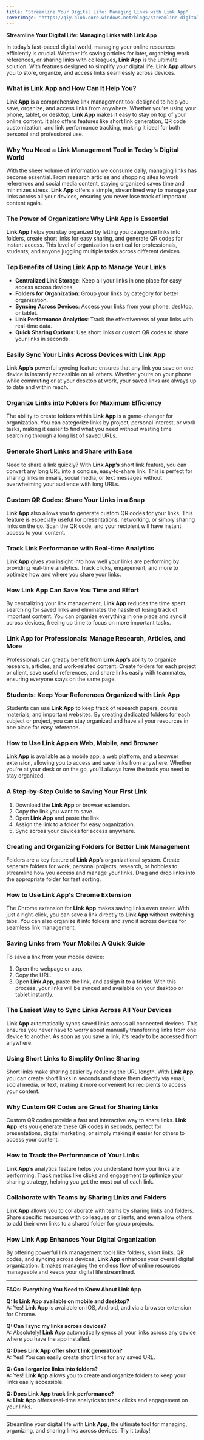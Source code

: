 ```yaml
---
title: "Streamline Your Digital Life: Managing Links with Link App"
coverImage: "https://qiy.blob.core.windows.net/blogs/streamline-digital-life-managing-links-with-link-app.png"
---
```



**Streamline Your Digital Life: Managing Links with Link App**

In today’s fast-paced digital world, managing your online resources efficiently is crucial. Whether it’s saving articles for later, organizing work references, or sharing links with colleagues, **Link App** is the ultimate solution. With features designed to simplify your digital life, **Link App** allows you to store, organize, and access links seamlessly across devices.



### What is Link App and How Can It Help You?

**Link App** is a comprehensive link management tool designed to help you save, organize, and access links from anywhere. Whether you're using your phone, tablet, or desktop, **Link App** makes it easy to stay on top of your online content. It also offers features like short link generation, QR code customization, and link performance tracking, making it ideal for both personal and professional use.



### Why You Need a Link Management Tool in Today’s Digital World

With the sheer volume of information we consume daily, managing links has become essential. From research articles and shopping sites to work references and social media content, staying organized saves time and minimizes stress. **Link App** offers a simple, streamlined way to manage your links across all your devices, ensuring you never lose track of important content again.

### The Power of Organization: Why Link App is Essential

**Link App** helps you stay organized by letting you categorize links into folders, create short links for easy sharing, and generate QR codes for instant access. This level of organization is critical for professionals, students, and anyone juggling multiple tasks across different devices.



### Top Benefits of Using Link App to Manage Your Links

- **Centralized Link Storage**: Keep all your links in one place for easy access across devices.
- **Folders for Organization**: Group your links by category for better organization.
- **Syncing Across Devices**: Access your links from your phone, desktop, or tablet.
- **Link Performance Analytics**: Track the effectiveness of your links with real-time data.
- **Quick Sharing Options**: Use short links or custom QR codes to share your links in seconds.

### Easily Sync Your Links Across Devices with Link App

**Link App’s** powerful syncing feature ensures that any link you save on one device is instantly accessible on all others. Whether you’re on your phone while commuting or at your desktop at work, your saved links are always up to date and within reach.

### Organize Links into Folders for Maximum Efficiency

The ability to create folders within **Link App** is a game-changer for organization. You can categorize links by project, personal interest, or work tasks, making it easier to find what you need without wasting time searching through a long list of saved URLs.

### Generate Short Links and Share with Ease

Need to share a link quickly? With **Link App’s** short link feature, you can convert any long URL into a concise, easy-to-share link. This is perfect for sharing links in emails, social media, or text messages without overwhelming your audience with long URLs.

### Custom QR Codes: Share Your Links in a Snap

**Link App** also allows you to generate custom QR codes for your links. This feature is especially useful for presentations, networking, or simply sharing links on the go. Scan the QR code, and your recipient will have instant access to your content.



### Track Link Performance with Real-time Analytics

**Link App** gives you insight into how well your links are performing by providing real-time analytics. Track clicks, engagement, and more to optimize how and where you share your links.

### How Link App Can Save You Time and Effort

By centralizing your link management, **Link App** reduces the time spent searching for saved links and eliminates the hassle of losing track of important content. You can organize everything in one place and sync it across devices, freeing up time to focus on more important tasks.

### Link App for Professionals: Manage Research, Articles, and More

Professionals can greatly benefit from **Link App’s** ability to organize research, articles, and work-related content. Create folders for each project or client, save useful references, and share links easily with teammates, ensuring everyone stays on the same page.

### Students: Keep Your References Organized with Link App

Students can use **Link App** to keep track of research papers, course materials, and important websites. By creating dedicated folders for each subject or project, you can stay organized and have all your resources in one place for easy reference.



### How to Use Link App on Web, Mobile, and Browser

**Link App** is available as a mobile app, a web platform, and a browser extension, allowing you to access and save links from anywhere. Whether you're at your desk or on the go, you’ll always have the tools you need to stay organized.

### A Step-by-Step Guide to Saving Your First Link

1. Download the **Link App** or browser extension.
2. Copy the link you want to save.
3. Open **Link App** and paste the link.
4. Assign the link to a folder for easy organization.
5. Sync across your devices for access anywhere.

### Creating and Organizing Folders for Better Link Management

Folders are a key feature of **Link App’s** organizational system. Create separate folders for work, personal projects, research, or hobbies to streamline how you access and manage your links. Drag and drop links into the appropriate folder for fast sorting.



### How to Use Link App's Chrome Extension

The Chrome extension for **Link App** makes saving links even easier. With just a right-click, you can save a link directly to **Link App** without switching tabs. You can also organize it into folders and sync it across devices for seamless link management.

### Saving Links from Your Mobile: A Quick Guide

To save a link from your mobile device:
1. Open the webpage or app.
2. Copy the URL.
3. Open **Link App**, paste the link, and assign it to a folder.
With this process, your links will be synced and available on your desktop or tablet instantly.

### The Easiest Way to Sync Links Across All Your Devices

**Link App** automatically syncs saved links across all connected devices. This ensures you never have to worry about manually transferring links from one device to another. As soon as you save a link, it’s ready to be accessed from anywhere.



### Using Short Links to Simplify Online Sharing

Short links make sharing easier by reducing the URL length. With **Link App**, you can create short links in seconds and share them directly via email, social media, or text, making it more convenient for recipients to access your content.

### Why Custom QR Codes are Great for Sharing Links

Custom QR codes provide a fast and interactive way to share links. **Link App** lets you generate these QR codes in seconds, perfect for presentations, digital marketing, or simply making it easier for others to access your content.

### How to Track the Performance of Your Links

**Link App’s** analytics feature helps you understand how your links are performing. Track metrics like clicks and engagement to optimize your sharing strategy, helping you get the most out of each link.

### Collaborate with Teams by Sharing Links and Folders

**Link App** allows you to collaborate with teams by sharing links and folders. Share specific resources with colleagues or clients, and even allow others to add their own links to a shared folder for group projects.

### How Link App Enhances Your Digital Organization

By offering powerful link management tools like folders, short links, QR codes, and syncing across devices, **Link App** enhances your overall digital organization. It makes managing the endless flow of online resources manageable and keeps your digital life streamlined.

---

**FAQs: Everything You Need to Know About Link App**

**Q: Is Link App available on mobile and desktop?**  
A: Yes! **Link App** is available on iOS, Android, and via a browser extension for Chrome.

**Q: Can I sync my links across devices?**  
A: Absolutely! **Link App** automatically syncs all your links across any device where you have the app installed.

**Q: Does Link App offer short link generation?**  
A: Yes! You can easily create short links for any saved URL.

**Q: Can I organize links into folders?**  
A: Yes! **Link App** allows you to create and organize folders to keep your links easily accessible.

**Q: Does Link App track link performance?**  
A: **Link App** offers real-time analytics to track clicks and engagement on your links.

---

Streamline your digital life with **Link App**, the ultimate tool for managing, organizing, and sharing links across devices. Try it today!
